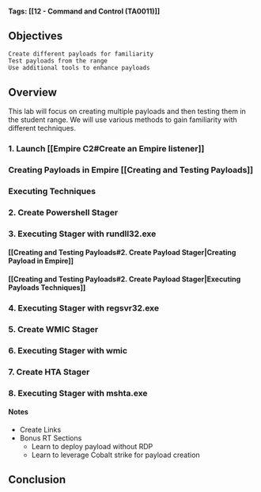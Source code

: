 #### Tags: [[12 - Command and Control (TA0011)]]

## Objectives

    Create different payloads for familiarity
    Test payloads from the range
    Use additional tools to enhance payloads
## Overview
This lab will focus on creating multiple payloads and then testing them in the student range. We will use various methods to gain familiarity with different techniques.

### 1. Launch [[Empire C2#Create an Empire listener]]


### Creating Payloads in Empire [[Creating and Testing Payloads]]


### Executing Techniques


### 2. Create Powershell Stager 


### 3. Executing Stager with rundll32.exe

#### [[Creating and Testing Payloads#2. Create Payload Stager|Creating Payload in Empire]]

#### [[Creating and Testing Payloads#2. Create Payload Stager|Executing Payloads Techniques]]

### 4. Executing Stager with regsvr32.exe


### 5. Create WMIC Stager


### 6. Executing Stager with wmic


### 7. Create HTA Stager


### 8. Executing Stager with mshta.exe


#### Notes
- Create Links
- Bonus RT Sections 
	- Learn to deploy payload without RDP 
	- Learn to leverage Cobalt strike for payload creation

## Conclusion

